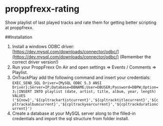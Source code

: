 # proppfrexx-rating
Show playlist of last played tracks and rate them for getting better scripting at proppfrexx.

##Installation
1. Install a windows ODBC driver: [https://dev.mysql.com/downloads/connector/odbc/](https://dev.mysql.com/downloads/connector/odbc/) (Remember the correct driver version!)
2. Run your ProppFrexx On Air and open settings => Events / Comments => Playlist.
3. OnTrackPlay add the following command and insert your credentials: 
```EXEC_SEND_SQL Driver={MySQL ODBC 5.3 ANSI Driver};Server=IP;Database=DBNAME;User=DBUSER;Password=DBPW;Option=3;|INSERT INTO playlist (date, artist, title, album, year, length) VALUES ('${now}','${cpltrackartistcurrent}','${cpltracktitlecurrent}','${cpltrackalbumcurrent}','${cpltrackyearcurrent}','${cpltrackdurationcurrent}')```
4. Create a database at your MySQL server along to the filled-in credentials and import the sql structure from folder install.
